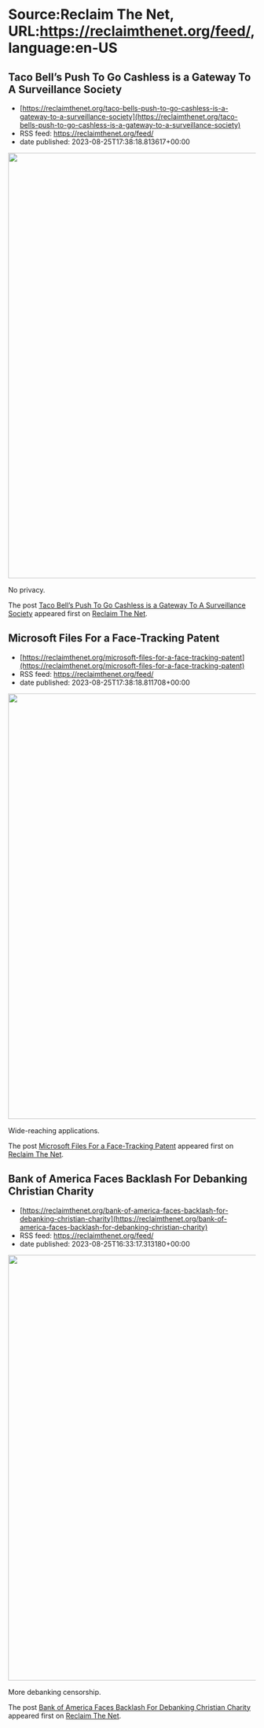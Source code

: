 # Source:Reclaim The Net, URL:https://reclaimthenet.org/feed/, language:en-US

## Taco Bell’s Push To Go Cashless is a Gateway To A Surveillance Society
 - [https://reclaimthenet.org/taco-bells-push-to-go-cashless-is-a-gateway-to-a-surveillance-society](https://reclaimthenet.org/taco-bells-push-to-go-cashless-is-a-gateway-to-a-surveillance-society)
 - RSS feed: https://reclaimthenet.org/feed/
 - date published: 2023-08-25T17:38:18.813617+00:00

<a href="https://reclaimthenet.org/taco-bells-push-to-go-cashless-is-a-gateway-to-a-surveillance-society" rel="nofollow" title="Taco Bell&#8217;s Push To Go Cashless is a Gateway To A Surveillance Society"><img alt="" class="webfeedsFeaturedVisual wp-post-image" height="864" src="https://reclaimthenet.org/wp-content/uploads/2023/08/taco-bell.jpg" style="display: block; margin: auto; margin-bottom: 15px;" width="1536" /></a><p>No privacy.</p>
<p>The post <a href="https://reclaimthenet.org/taco-bells-push-to-go-cashless-is-a-gateway-to-a-surveillance-society" rel="nofollow">Taco Bell&#8217;s Push To Go Cashless is a Gateway To A Surveillance Society</a> appeared first on <a href="https://reclaimthenet.org" rel="nofollow">Reclaim The Net</a>.</p>

## Microsoft Files For a Face-Tracking Patent
 - [https://reclaimthenet.org/microsoft-files-for-a-face-tracking-patent](https://reclaimthenet.org/microsoft-files-for-a-face-tracking-patent)
 - RSS feed: https://reclaimthenet.org/feed/
 - date published: 2023-08-25T17:38:18.811708+00:00

<a href="https://reclaimthenet.org/microsoft-files-for-a-face-tracking-patent" rel="nofollow" title="Microsoft Files For a Face-Tracking Patent"><img alt="" class="webfeedsFeaturedVisual wp-post-image" height="864" src="https://reclaimthenet.org/wp-content/uploads/2023/08/micros-face-scan-423.jpg" style="display: block; margin: auto; margin-bottom: 15px;" width="1536" /></a><p>Wide-reaching applications.</p>
<p>The post <a href="https://reclaimthenet.org/microsoft-files-for-a-face-tracking-patent" rel="nofollow">Microsoft Files For a Face-Tracking Patent</a> appeared first on <a href="https://reclaimthenet.org" rel="nofollow">Reclaim The Net</a>.</p>

## Bank of America Faces Backlash For Debanking Christian Charity
 - [https://reclaimthenet.org/bank-of-america-faces-backlash-for-debanking-christian-charity](https://reclaimthenet.org/bank-of-america-faces-backlash-for-debanking-christian-charity)
 - RSS feed: https://reclaimthenet.org/feed/
 - date published: 2023-08-25T16:33:17.313180+00:00

<a href="https://reclaimthenet.org/bank-of-america-faces-backlash-for-debanking-christian-charity" rel="nofollow" title="Bank of America Faces Backlash For Debanking Christian Charity"><img alt="" class="webfeedsFeaturedVisual wp-post-image" height="864" src="https://reclaimthenet.org/wp-content/uploads/2023/08/christian-ministries-censored.jpg" style="display: block; margin: auto; margin-bottom: 15px;" width="1536" /></a><p>More debanking censorship.</p>
<p>The post <a href="https://reclaimthenet.org/bank-of-america-faces-backlash-for-debanking-christian-charity" rel="nofollow">Bank of America Faces Backlash For Debanking Christian Charity</a> appeared first on <a href="https://reclaimthenet.org" rel="nofollow">Reclaim The Net</a>.</p>

